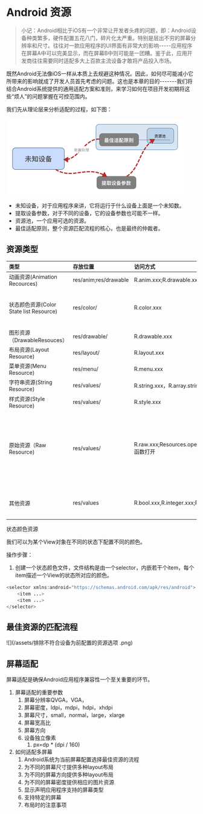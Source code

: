 # **Android 资源**

> 小记：Android相比于iOS有一个非常让开发者头疼的问题，即：Android设备种类繁多，硬件配置五花八门，碎片化太严重。特别是层出不穷的屏幕分辨率和尺寸。往往对一款应用程序的UI界面有非常大的影响-----应用程序在屏幕A中可以完美显示，而在屏幕B中则可能是一团糟。鉴于此，应用开发商往往需要同时适配多大上百款主流设备才敢将产品投入市场。

既然Android无法像iOS一样从本质上去规避这种情况。因此，如何尽可能减小它所带来的影响就成了开发人员首先考虑的问题。这也是本章的目的-------我们将结合Android系统提供的通用适配方案和准则，来学习如何在项目开发初期将这些“烦人”的问题掌握在可控范围内。

我们先从理论层来分析适配的过程，如下图：

![](/assets/未知设备.png)

* 未知设备，对于应用程序来讲，它将运行于什么设备上面是一个未知数。
* 提取设备参数，对于不同的设备，它的设备参数也可能不一样。
* 资源池，一个应用可选的资源。
* 最佳适配原则，整个资源匹配流程的核心，也是最终的仲裁者。



## 资源类型

| 类型 | 存放位置 | 访问方式 | 描述 |
| :--- | :--- | :--- | :--- |
| 动画资源\(Animation Recources\) | res/anim;res/drawable | R.anim.xxx;R.drawable.xxx | 动画实现 |
| 状态颜色资源\(Color State list Resource\) | res/color/ | R.color.xxx | 定义各种配色方案，并可以根据程序的view状态自动切换颜色 |
| 图形资源（DrawableResouces） | res/drawable/ | R.drawable.xxx | 各种图片文件 |
| 布局资源\(Layout Resource\) | res/layout/ | R.layout.xxx | 布局文件 |
| 菜单资源\(Menu Resource\) | res/menu/ | R.menu.xxx | 菜单资源 |
| 字符串资源\(String Resource\) | res/values/ | R.string.xxx，R.array.string\_array\_name | 字符串和字符串数组 |
| 样式资源\(Style Resource\) | res/values/ | R.style.xxx | 定义UI外观 |
| 原始资源（Raw Resource\) | res/values/ | R.raw.xxx;Resources.openRawResource函数打开 | 存放原始格式的资源，如音频文件，也可以将这类文件放在asset/目录下，这时资源不会被分配id值，可以用AssetManager来访问 |
| 其他资源 | res/values | R.bool.xxx,R.integer.xxx;R.color.xxx | 用于定义各种变量值，如整型、布尔型、颜色、尺寸等 |



状态颜色资源

我们可以为某个View对象在不同的状态下配置不同的颜色。

操作步骤：

1. 创建一个状态颜色文件，文件结构是由一个selector，内嵌若干个item，每个item描述一个View的状态所对应的颜色。

```java
<selector xmlns:android="https://schemas.android.com/apk/res/android">
    <item ...>
    <item ...>
</selector>
```

## **最佳资源的匹配流程**

![](/assets/排除不符合设备为前配置的资源选项 .png)

## 屏幕适配

屏幕适配是确保Android应用程序兼容性一个至关重要的环节。

1. 屏幕适配的重要参数
   1. 屏幕分辨率QVGA，VGA，
   2. 屏幕密度，ldpi，mdpi，hdpi，xhdpi
   3. 屏幕尺寸，small，normal，large，xlarge
   4. 屏幕宽高比
   5. 屏幕方向
   6. 设备独立像素
      1. px=dp \* \(dpi / 160\)
2. 如何适配多屏幕
   1. Android系统为当前屏幕配置选择最佳资源的流程
   2. 为不同的屏幕尺寸提供多种layout布局
   3. 为不同的屏幕方向提供多种layout布局
   4. 为不同的屏幕密度提供相应的图片资源
   5. 显示声明应用程序支持的屏幕类型
   6. 支持特定的屏幕
   7. 布局时的注意事项



